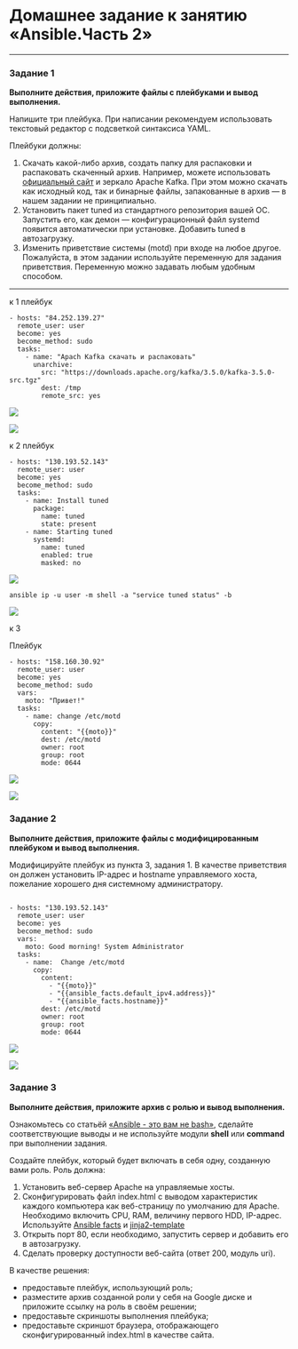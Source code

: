 # Домашнее задание к занятию «Ansible.Часть 2»

---

### Задание 1

**Выполните действия, приложите файлы с плейбуками и вывод выполнения.**

Напишите три плейбука. При написании рекомендуем использовать текстовый редактор с подсветкой синтаксиса YAML.

Плейбуки должны: 

1. Скачать какой-либо архив, создать папку для распаковки и распаковать скаченный архив. Например, можете использовать [официальный сайт](https://kafka.apache.org/downloads) и зеркало Apache Kafka. При этом можно скачать как исходный код, так и бинарные файлы, запакованные в архив — в нашем задании не принципиально.
2. Установить пакет tuned из стандартного репозитория вашей ОС. Запустить его, как демон — конфигурационный файл systemd появится автоматически при установке. Добавить tuned в автозагрузку.
3. Изменить приветствие системы (motd) при входе на любое другое. Пожалуйста, в этом задании используйте переменную для задания приветствия. Переменную можно задавать любым удобным способом.

---   
к 1
плейбук
```
- hosts: "84.252.139.27"
  remote_user: user
  become: yes
  become_method: sudo
  tasks:
    - name: "Apach Kafka скачать и распаковать"
      unarchive:
        src: "https://downloads.apache.org/kafka/3.5.0/kafka-3.5.0-src.tgz"
        dest: /tmp
        remote_src: yes
```

![](https://user-images.githubusercontent.com/136073445/256121185-02997c6e-3b15-41c8-bd95-095e07643eb0.png)

![](https://user-images.githubusercontent.com/136073445/256121044-fda3c74a-d0d9-483d-81d2-8bada3a8f1a8.png)


к 2
плейбук

```
- hosts: "130.193.52.143"
  remote_user: user
  become: yes
  become_method: sudo
  tasks:
    - name: Install tuned
      package:
        name: tuned
        state: present
    - name: Starting tuned
      systemd:
        name: tuned
        enabled: true
        masked: no
```


![](https://user-images.githubusercontent.com/136073445/256122072-57bf1f63-79ba-4f95-b396-b312eac35270.png)

```
ansible ip -u user -m shell -a "service tuned status" -b

```

![](https://user-images.githubusercontent.com/136073445/256130213-5d193804-c629-44e2-a575-f78a94ccabbb.png)

к 3

Плейбук
```
- hosts: "158.160.30.92"
  remote_user: user
  become: yes
  become_method: sudo
  vars:
    moto: "Привет!"
  tasks:
    - name: change /etc/motd
      copy:
        content: "{{moto}}"
        dest: /etc/motd
        owner: root
        group: root
        mode: 0644
```
![](https://user-images.githubusercontent.com/136073445/254506687-c6c9baa3-62ce-422f-bdf4-33359c6d3b6a.png)

![](https://user-images.githubusercontent.com/136073445/254507060-0d1e103a-dd0f-4861-aca6-2bd447b4e897.png)


### Задание 2

**Выполните действия, приложите файлы с модифицированным плейбуком и вывод выполнения.** 

Модифицируйте плейбук из пункта 3, задания 1. В качестве приветствия он должен установить IP-адрес и hostname управляемого хоста, пожелание хорошего дня системному администратору. 

```

- hosts: "130.193.52.143"
  remote_user: user
  become: yes
  become_method: sudo
  vars:
    moto: Good morning! System Administrator
  tasks:
    - name:  Change /etc/motd
      copy:
        content:
          - "{{moto}}"
          - "{{ansible_facts.default_ipv4.address}}"
          - "{{ansible_facts.hostname}}"
        dest: /etc/motd
        owner: root
        group: root
        mode: 0644
```

![](https://user-images.githubusercontent.com/136073445/256135576-ee1da5a2-d4ba-47af-9255-e27d56d9541d.png)

![](https://user-images.githubusercontent.com/136073445/256135724-7b6991ae-6380-4d49-aac0-3075793a3ffe.png)



### Задание 3

**Выполните действия, приложите архив с ролью и вывод выполнения.**

Ознакомьтесь со статьёй [«Ansible - это вам не bash»](https://habr.com/ru/post/494738/), сделайте соответствующие выводы и не используйте модули **shell** или **command** при выполнении задания.

Создайте плейбук, который будет включать в себя одну, созданную вами роль. Роль должна:

1. Установить веб-сервер Apache на управляемые хосты.
2. Сконфигурировать файл index.html c выводом характеристик каждого компьютера как веб-страницу по умолчанию для Apache. Необходимо включить CPU, RAM, величину первого HDD, IP-адрес. Используйте [Ansible facts](https://docs.ansible.com/ansible/latest/playbook_guide/playbooks_vars_facts.html) и [jinja2-template](https://linuxways.net/centos/how-to-use-the-jinja2-template-in-ansible/)
3. Открыть порт 80, если необходимо, запустить сервер и добавить его в автозагрузку.
4. Сделать проверку доступности веб-сайта (ответ 200, модуль uri).

В качестве решения:
- предоставьте плейбук, использующий роль;
- разместите архив созданной роли у себя на Google диске и приложите ссылку на роль в своём решении;
- предоставьте скриншоты выполнения плейбука;
- предоставьте скриншот браузера, отображающего сконфигурированный index.html в качестве сайта.

